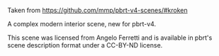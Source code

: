 Taken from https://github.com/mmp/pbrt-v4-scenes/#kroken

A complex modern interior scene, new for pbrt-v4.

This scene was licensed from Angelo Ferretti and is available in pbrt's scene description format under a CC-BY-ND license.
